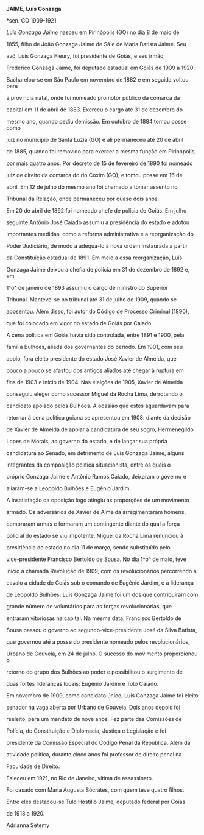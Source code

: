 **JAIME, Luís Gonzaga**



\*sen. GO 1909-1921.



*Luís Gonzaga Jaime* nasceu em Pirinópolis (GO) no dia 8 de maio de

1855, filho de João Gonzaga Jaime de Sá e de Maria Batista Jaime. Seu

avô, Luís Gonzaga Fleury, foi presidente de Goiás, e seu irmão,

Frederico Gonzaga Jaime, foi deputado estadual em Goiás de 1909 a 1920.



Bacharelou-se em São Paulo em novembro de 1882 e em seguida voltou para

a província natal, onde foi nomeado promotor público da comarca da

capital em 11 de abril de 1883. Exerceu o cargo até 31 de dezembro do

mesmo ano, quando pediu demissão. Em outubro de 1884 tomou posse como

juiz no município de Santa Luzia (GO) e ali permaneceu até 20 de abril

de 1885, quando foi removido para exercer a mesma função em Pirinópolis,

por mais quatro anos. Por decreto de 15 de fevereiro de 1890 foi nomeado

juiz de direito da comarca do rio Coxim (GO), e tomou posse em 16 de

abril. Em 12 de julho do mesmo ano foi chamado a tomar assento no

Tribunal da Relação, onde permaneceu por quase dois anos.



Em 20 de abril de 1892 foi nomeado chefe de polícia de Goiás. Em julho

seguinte Antônio José Caiado assumiu a presidência do estado e adotou

importantes medidas, como a reforma administrativa e a reorganização do

Poder Judiciário, de modo a adequá-lo à nova ordem instaurada a partir

da Constituição estadual de 1891. Em meio a essa reorganização, Luís

Gonzaga Jaime deixou a chefia de polícia em 31 de dezembro de 1892 e, em

1^o^ de janeiro de 1893 assumiu o cargo de ministro do Superior

Tribunal. Manteve-se no tribunal até 31 de julho de 1909, quando se

aposentou. Além disso, foi autor do Código de Processo Criminal (1890),

que foi colocado em vigor no estado de Goiás por Caiado.



A cena política em Goiás havia sido controlada, entre 1891 e 1900, pela

família Bulhões, aliada dos governantes do período. Em 1901, com seu

apoio, fora eleito presidente do estado José Xavier de Almeida, que

pouco a pouco se afastou dos antigos aliados até chegar à ruptura em

fins de 1903 e início de 1904. Nas eleições de 1905, Xavier de Almeida

conseguiu eleger como sucessor Miguel da Rocha Lima, derrotando o

candidato apoiado pelos Bulhões. A ocasião que estes aguardavam para

retornar à cena política goiana se apresentou em 1908: diante da decisão

de Xavier de Almeida de apoiar a candidatura de seu sogro, Hermenegildo

Lopes de Morais, ao governo do estado, e de lançar sua própria

candidatura ao Senado, em detrimento de Luís Gonzaga Jaime, alguns

integrantes da composição política situacionista, entre os quais o

próprio Gonzaga Jaime e Antônio Ramos Caiado, deixaram o governo e

aliaram-se a Leopoldo Bulhões e Eugênio Jardim.



A insatisfação da oposição logo atingiu as proporções de um movimento

armado. Os adversários de Xavier de Almeida arregimentaram homens,

compraram armas e formaram um contingente diante do qual a força

policial do estado se viu impotente. Miguel da Rocha Lima renunciou à

presidência do estado no dia 11 de março, sendo substituído pelo

vice-presidente Francisco Bertoldo de Sousa. No dia 1^o^ de maio, teve

início a chamada Revolução de 1909, com os revolucionários percorrendo a

cavalo a cidade de Goiás sob o comando de Eugênio Jardim, e a liderança

de Leopoldo Bulhões. Luís Gonzaga Jaime foi um dos que contribuíram com

grande número de voluntários para as forças revolucionárias, que

entraram vitoriosas na capital. Na mesma data, Francisco Bertoldo de

Sousa passou o governo ao segundo-vice-presidente José da Silva Batista,

que governou até a posse do presidente nomeado pelos revolucionários,

Urbano de Gouveia, em 24 de julho. O sucesso do movimento proporcionou o

retorno do grupo dos Bulhões ao poder e possibilitou o surgimento de

duas fortes lideranças locais: Eugênio Jardim e Totó Caiado.



Em novembro de 1909, como candidato único, Luís Gonzaga Jaime foi eleito

senador na vaga aberta por Urbano de Gouveia. Dois anos depois foi

reeleito, para um mandato de nove anos. Fez parte das Comissões de

Polícia, de Constituição e Diplomacia, Justiça e Legislação e foi

presidente da Comissão Especial do Código Penal da República. Além da

atividade política, durante cinco anos foi professor de direito penal na

Faculdade de Direito.



Faleceu em 1921, no Rio de Janeiro, vítima de assassinato.



Foi casado com Maria Augusta Sócrates, com quem teve quatro filhos.

Entre eles destacou-se Tulo Hostílio Jaime, deputado federal por Goiás

de 1918 a 1920.



Adrianna Setemy




